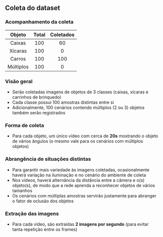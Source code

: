 ## Coleta do dataset

### Acompanhamento da coleta

| Objeto    | Total | Coletados |
|:---------:|:-----:|:---------:|
| Caixas    |   100 |        60 |
| Xícaras   |   100 |         0 |
| Carros    |   100 |       100 |
| Múltiplos |   100 |         0 |

### Visão geral

- Serão coletadas imagens de objetos de 3 classes (caixas, xícaras e carrinhos de brinquedo)
- Cada classe possui 100 amostras distintas entre si
- Adicionalmente, 100 cenários contendo múltiplos (2 ou 3) objetos também serão registrados

### Forma de coleta

- Para cada objeto, um único vídeo com cerca de __20s__ mostrando o objeto de vários ângulos (o mesmo vale para os cenários com múltiplos objetos)

### Abrangência de situações distintas

- Para garantir mais variedade às imagens coletadas, ocasionalmente haverá variação na iluminação e no cenário do ambiente de coleta
- Nos vídeos, haverá alternância da distância entre a câmera e o(s) objeto(s), de modo que a rede aprenda a reconhecer objetos de vários tamanhos
- Os cenários com múltiplas amostras servirão justamente para abranger o fator de oclusão dos objetos

### Extração das imagens

- Para cada vídeo, são extraídas __2 imagens por segundo__ (para evitar tanta repetição entre os frames)
